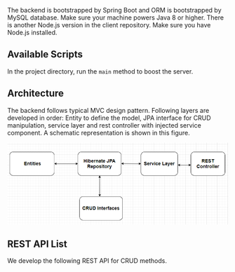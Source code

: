 The backend is bootstrapped by Spring Boot and ORM is bootstrapped by MySQL database. Make sure your machine powers Java 8 or higher.
There is another Node.js version in the client repository. Make sure you have Node.js installed.

## Available Scripts

In the project directory, run the `main` method to boost the server. 

## Architecture

The backend follows typical MVC design pattern. Following layers are developed in order: Entity to define the model, JPA interface for CRUD manipulation, service layer and rest controller with injected service component. A schematic representation is shown in this figure. 

![architeture](backend_architecture.png)

## REST API List

We develop the following REST API for CRUD methods.

